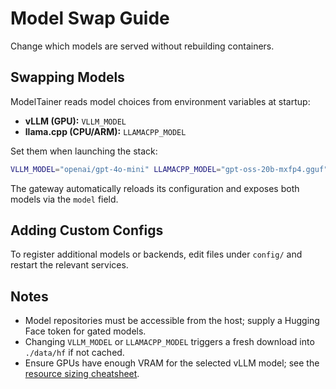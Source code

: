 # Model Swap Guide

Change which models are served without rebuilding containers.

## Swapping Models
ModelTainer reads model choices from environment variables at startup:

- **vLLM (GPU):** `VLLM_MODEL`
- **llama.cpp (CPU/ARM):** `LLAMACPP_MODEL`

Set them when launching the stack:

```bash
VLLM_MODEL="openai/gpt-4o-mini" LLAMACPP_MODEL="gpt-oss-20b-mxfp4.gguf" make up
```

The gateway automatically reloads its configuration and exposes both models via the `model` field.

## Adding Custom Configs
To register additional models or backends, edit files under `config/` and restart the relevant services.

## Notes
- Model repositories must be accessible from the host; supply a Hugging Face token for gated models.
- Changing `VLLM_MODEL` or `LLAMACPP_MODEL` triggers a fresh download into `./data/hf` if not cached.
- Ensure GPUs have enough VRAM for the selected vLLM model; see the [resource sizing cheatsheet](resource-sizing.md).
